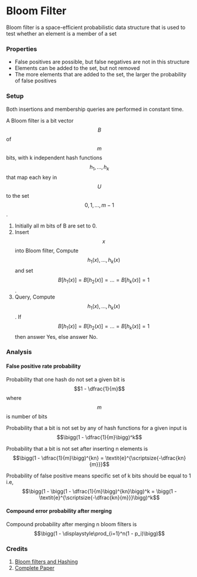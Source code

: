 # Bloom Filter

Bloom filter is a space-efficient probabilistic data
structure that is used to test whether an element is a member of a set

### Properties

* False positives are possible, but false negatives are not in this structure
* Elements can be added to the set, but not removed
* The more elements that are added to the set, the larger the probability of false positives

### Setup

Both insertions and membership queries are performed in constant time.

A Bloom filter is a bit vector $$B$$ of $$m$$ bits, with k independent hash functions $$h_1, ..., h_k$$ that map each key in $$U$$ to the set $$0, 1, ..., m - 1$$.

1. Initially all m bits of B are set to 0.
2. Insert $$x$$ into Bloom filter, Compute $$h_1(x), ..., h_k(x)$$ and set $$B[h_1(x)] = B[h_2(x)] = ... = B[h_k(x)] = 1$$.
3. Query, Compute $$h_1(x), ..., h_k(x)$$. If $$B[h_1(x)] = B[h_2(x)] = ... = B[h_k(x)] = 1$$ then answer Yes, else answer No.

### Analysis

#### False positive rate probability

Probability that one hash do not set a given bit is $$1 - \dfrac{1}{m}$$ where $$m$$ is number of bits

Probability that a bit is not set by any of hash functions for a given input is $$\bigg(1 - \dfrac{1}{m}\bigg)^k$$

Probability that a bit is not set after inserting n elements is $$\bigg(1 - \dfrac{1}{m}\bigg)^{kn} = \textit{e}^{\scriptsize{-\dfrac{kn}{m}}}$$

Probability of false positive means specific set of k bits should be equal to 1 i.e, $$\bigg(1 - \bigg(1 - \dfrac{1}{m}\bigg)^{kn}\bigg)^k = \bigg(1 - \textit{e}^{\scriptsize{-\dfrac{kn}{m}}}\bigg)^k$$

#### Compound error probability after merging

Compound probability after merging n bloom filters is $$\bigg(1 - \displaystyle\prod_{i=1}^n(1 - p_i)\bigg)$$

### Credits

1. [Bloom filters and Hashing](http://people.math.gatech.edu/~randall/AlgsF09/bloomfilters.pdf)
2. [Complete Paper](/assets/papers/BloomFilter.pdf)